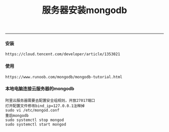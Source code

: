 ﻿---
title: 服务器安装mongodb
categories: 后台
---
---
<!--more-->
#### 安装
	https://cloud.tencent.com/developer/article/1353021
#### 使用
	https://www.runoob.com/mongodb/mongodb-tutorial.html
#### 本地电脑连接云服务器的mongodb
	阿里云服务器需要去配置安全组规则，开放27017端口
	打开配置文件修改bind_ip=127.0.0.1注释掉
	sudo vi /etc/mongod.conf
	重启mongodb
	sudo systemctl stop mongod
	sudo systemctl start mongod